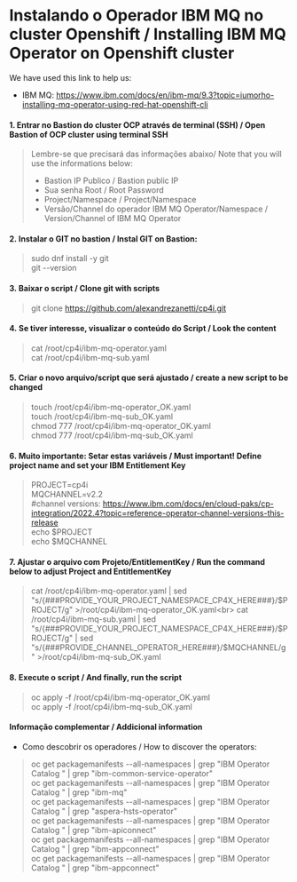 # Instalando o Operador IBM MQ no cluster Openshift / Installing IBM MQ Operator on Openshift cluster

We have used this link to help us: 
- IBM MQ: https://www.ibm.com/docs/en/ibm-mq/9.3?topic=iumorho-installing-mq-operator-using-red-hat-openshift-cli

#### 1. Entrar no Bastion do cluster OCP através de terminal (SSH) / Open Bastion of OCP cluster using terminal SSH
> Lembre-se que precisará das informações abaixo/ Note that you will use the informations below:<br>
> - Bastion IP Publico / Bastion public IP<br>
> - Sua senha Root / Root Password<br>
> - Project/Namespace / Project/Namespace<br>
> - Versão/Channel do operador IBM MQ Operator/Namespace / Version/Channel of IBM MQ Operator

#### 2. Instalar o GIT no bastion / Instal GIT on Bastion:
> sudo dnf install -y git<br>
> git --version

#### 3. Baixar o script / Clone git with scripts
> git clone https://github.com/alexandrezanetti/cp4i.git

#### 4. Se tiver interesse, visualizar o conteúdo do Script / Look the content
> cat /root/cp4i/ibm-mq-operator.yaml<br>
> cat /root/cp4i/ibm-mq-sub.yaml

#### 5. Criar o novo arquivo/script que será ajustado / create a new script to be changed
> touch /root/cp4i/ibm-mq-operator_OK.yaml<br>
> touch /root/cp4i/ibm-mq-sub_OK.yaml<br>
> chmod 777 /root/cp4i/ibm-mq-operator_OK.yaml<br>
> chmod 777 /root/cp4i/ibm-mq-sub_OK.yaml

#### 6. Muito importante: Setar estas variáveis / Must important! Define project name and set your IBM Entitlement Key
> PROJECT=cp4i<br>
> MQCHANNEL=v2.2<br>
> #channel versions: https://www.ibm.com/docs/en/cloud-paks/cp-integration/2022.4?topic=reference-operator-channel-versions-this-release<br>
> echo $PROJECT<br>
> echo $MQCHANNEL

#### 7. Ajustar o arquivo com Projeto/EntitlementKey / Run the command below to adjust Project and EntitlementKey
> cat /root/cp4i/ibm-mq-operator.yaml | sed "s/{###PROVIDE_YOUR_PROJECT_NAMESPACE_CP4X_HERE###}/$PROJECT/g" >/root/cp4i/ibm-mq-operator_OK.yaml<br>
> cat /root/cp4i/ibm-mq-sub.yaml | sed "s/{###PROVIDE_YOUR_PROJECT_NAMESPACE_CP4X_HERE###}/$PROJECT/g" | sed "s/{###PROVIDE_CHANNEL_OPERATOR_HERE###}/$MQCHANNEL/g" >/root/cp4i/ibm-mq-sub_OK.yaml

#### 8. Execute o script / And finally, run the script
> oc apply -f /root/cp4i/ibm-mq-operator_OK.yaml<br>
> oc apply -f /root/cp4i/ibm-mq-sub_OK.yaml

#### Informação complementar / Addicional information
- Como descobrir os operadores / How to discover the operators:
> oc get packagemanifests --all-namespaces | grep "IBM Operator Catalog " | grep "ibm-common-service-operator"<br>
> oc get packagemanifests --all-namespaces | grep "IBM Operator Catalog " | grep "ibm-mq"<br>
> oc get packagemanifests --all-namespaces | grep "IBM Operator Catalog " | grep "aspera-hsts-operator"<br>
> oc get packagemanifests --all-namespaces | grep "IBM Operator Catalog " | grep "ibm-apiconnect"<br>
> oc get packagemanifests --all-namespaces | grep "IBM Operator Catalog " | grep "ibm-appconnect"<br>
> oc get packagemanifests --all-namespaces | grep "IBM Operator Catalog " | grep "ibm-appconnect"<br>
